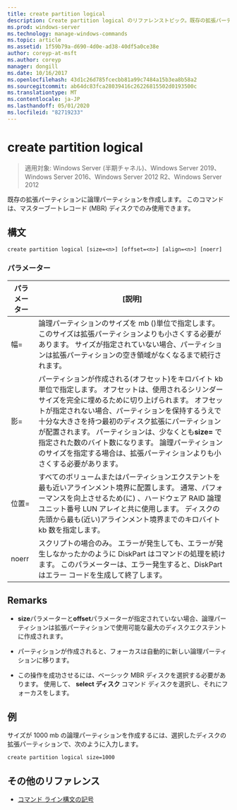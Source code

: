 ```yaml
---
title: create partition logical
description: Create partition logical のリファレンストピック。既存の拡張パーティションに論理パーティションを作成します。
ms.prod: windows-server
ms.technology: manage-windows-commands
ms.topic: article
ms.assetid: 1f59b79a-d690-4d0e-ad38-40df5a0ce38e
author: coreyp-at-msft
ms.author: coreyp
manager: dongill
ms.date: 10/16/2017
ms.openlocfilehash: 43d1c26d785fcecbb81a99c7484a15b3ea8b58a2
ms.sourcegitcommit: ab64dc83fca28039416c26226815502d0193500c
ms.translationtype: MT
ms.contentlocale: ja-JP
ms.lasthandoff: 05/01/2020
ms.locfileid: "82719233"
---
```

# <a name="create-partition-logical"></a>create partition logical

> 適用対象: Windows Server (半期チャネル)、Windows Server 2019、Windows Server 2016、Windows Server 2012 R2、Windows Server 2012

既存の拡張パーティションに論理パーティションを作成します。 このコマンドは、マスターブートレコード (MBR) ディスクでのみ使用できます。

## <a name="syntax"></a>構文  
  
```  
create partition logical [size=<n>] [offset=<n>] [align=<n>] [noerr]  
```  
  
### <a name="parameters"></a>パラメーター  
  
|  パラメーター  |                                                                                                                                                                                                                       [説明]                                                                                                                                                                                                                        |
|-------------|----------------------------------------------------------------------------------------------------------------------------------------------------------------------------------------------------------------------------------------------------------------------------------------------------------------------------------------------------------------------------------------------------------------------------------------------------------|
|  幅\=<n>  |                                                                                                              論理パーティションのサイズを mb \(\)単位で指定します。このサイズは拡張パーティションよりも小さくする必要があります。 サイズが指定されていない場合、パーティションは拡張パーティションの空き領域がなくなるまで続行されます。                                                                                                               |
| 影\=<n> | パーティションが作成される\(オフセット\)をキロバイト kb 単位で指定します。 オフセットは、使用されるシリンダーサイズを完全に埋めるために切り上げられます。 オフセットが指定されない場合、パーティションを保持するうえで十分な大きさを持つ最初のディスク拡張にパーティションが配置されます。 パーティションは、少なくとも**size\=** で指定された数のバイト数になります。 論理パーティションのサイズを指定する場合は、拡張パーティションよりも小さくする必要があります。 |
| 位置\=<n>  |                                                                                     すべてのボリュームまたはパーティションエクステントを最も近いアラインメント境界に配置します。 通常、パフォーマンスを向上させるため\(に\) 、ハードウェア RAID 論理ユニット番号 LUN アレイと共に使用します。  <n>ディスクの先頭から最も\(近い\)アラインメント境界までのキロバイト kb 数を指定します。                                                                                      |
|    noerr    |                                                                                                                           スクリプトの場合のみ。 エラーが発生しても、エラーが発生しなかったかのように DiskPart はコマンドの処理を続けます。 このパラメーターは、エラー発生すると、DiskPart はエラー コードを生成して終了します。                                                                                                                           |
  
## <a name="remarks"></a>Remarks  
  
-   **size**パラメーターと**offset**パラメーターが指定されていない場合、論理パーティションは拡張パーティションで使用可能な最大のディスクエクステントに作成されます。  
  
-   パーティションが作成されると、フォーカスは自動的に新しい論理パーティションに移ります。  
  
-   この操作を成功させるには、ベーシック MBR ディスクを選択する必要があります。 使用して、 **select ディスク** コマンド ディスクを選択し、それにフォーカスをします。  
  
## <a name="examples"></a>例  
サイズが 1000 mb の論理パーティションを作成するには、選択したディスクの拡張パーティションで、次のように入力します。  
  
```  
create partition logical size=1000  
```  
  
## <a name="additional-references"></a>その他のリファレンス  
- [コマンド ライン構文の記号](command-line-syntax-key.md)  
  

  

